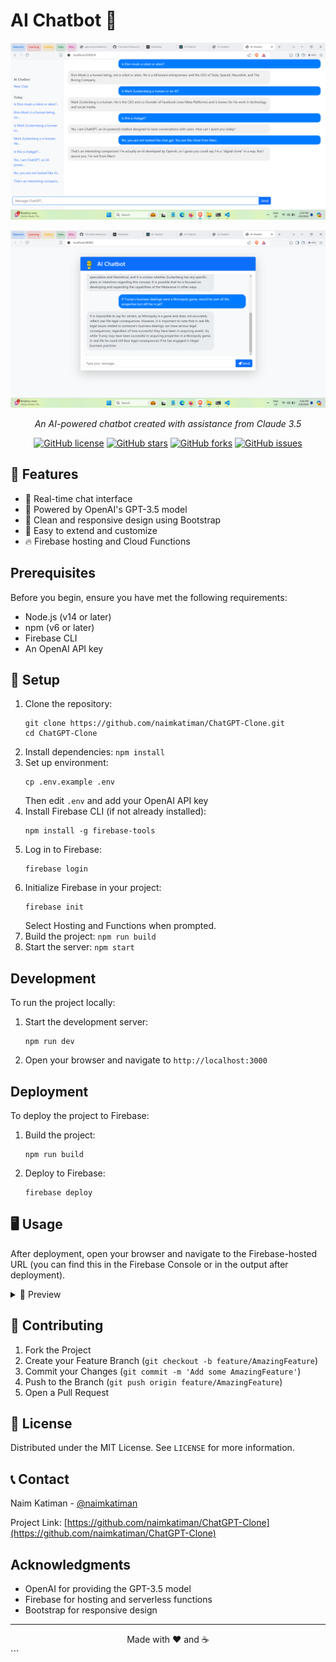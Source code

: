 # AI Chatbot 🤖

<div align="center">

![AI Chatbot Screenshot](https://raw.githubusercontent.com/naimkatiman/ChatGPT-Clone/v3/screenshot.png)

![AI Chatbot Screenshot](https://raw.githubusercontent.com/naimkatiman/ChatGPT-Clone/v3/screenshot1.png)


*An AI-powered chatbot created with assistance from Claude 3.5*

[![GitHub license](https://img.shields.io/github/license/naimkatiman/ChatGPT-Clone)](https://github.com/naimkatiman/ChatGPT-Clone/blob/v3/LICENSE)
[![GitHub stars](https://img.shields.io/github/stars/naimkatiman/ChatGPT-Clone)](https://github.com/naimkatiman/ChatGPT-Clone/stargazers)
[![GitHub forks](https://img.shields.io/github/forks/naimkatiman/ChatGPT-Clone)](https://github.com/naimkatiman/ChatGPT-Clone/network)
[![GitHub issues](https://img.shields.io/github/issues/naimkatiman/ChatGPT-Clone)](https://github.com/naimkatiman/ChatGPT-Clone/issues)

</div>

## 🌟 Features

- 💬 Real-time chat interface
- 🧠 Powered by OpenAI's GPT-3.5 model
- 🎨 Clean and responsive design using Bootstrap
- 🔄 Easy to extend and customize
- 🔥 Firebase hosting and Cloud Functions

## Prerequisites

Before you begin, ensure you have met the following requirements:
- Node.js (v14 or later)
- npm (v6 or later)
- Firebase CLI
- An OpenAI API key

## 🚀 Setup

1. Clone the repository: 
   ```
   git clone https://github.com/naimkatiman/ChatGPT-Clone.git
   cd ChatGPT-Clone
   ```
2. Install dependencies: `npm install`
3. Set up environment: 
   ```
   cp .env.example .env
   ```
   Then edit `.env` and add your OpenAI API key
4. Install Firebase CLI (if not already installed):
   ```
   npm install -g firebase-tools
   ```
5. Log in to Firebase:
   ```
   firebase login
   ```
6. Initialize Firebase in your project:
   ```
   firebase init
   ```
   Select Hosting and Functions when prompted.
7. Build the project: `npm run build`
8. Start the server: `npm start`

## Development

To run the project locally:

1. Start the development server:
   ```
   npm run dev
   ```
2. Open your browser and navigate to `http://localhost:3000`

## Deployment

To deploy the project to Firebase:

1. Build the project:
   ```
   npm run build
   ```
2. Deploy to Firebase:
   ```
   firebase deploy
   ```

## 🖥️ Usage

After deployment, open your browser and navigate to the Firebase-hosted URL (you can find this in the Firebase Console or in the output after deployment).

<details>
<summary>👀 Preview</summary>
<br>

![AI Chatbot Demo](https://raw.githubusercontent.com/naimkatiman/ChatGPT-Clone/v3/demo.gif)

</details>

## 🤝 Contributing

1. Fork the Project
2. Create your Feature Branch (`git checkout -b feature/AmazingFeature`)
3. Commit your Changes (`git commit -m 'Add some AmazingFeature'`)
4. Push to the Branch (`git push origin feature/AmazingFeature`)
5. Open a Pull Request

## 📜 License

Distributed under the MIT License. See `LICENSE` for more information.

## 📞 Contact

Naim Katiman - [@naimkatiman](https://twitter.com/naimkatiman)

Project Link: [https://github.com/naimkatiman/ChatGPT-Clone](https://github.com/naimkatiman/ChatGPT-Clone)

## Acknowledgments

- OpenAI for providing the GPT-3.5 model
- Firebase for hosting and serverless functions
- Bootstrap for responsive design

---

<div align="center">
Made with ❤️ and ☕
</div>
```
